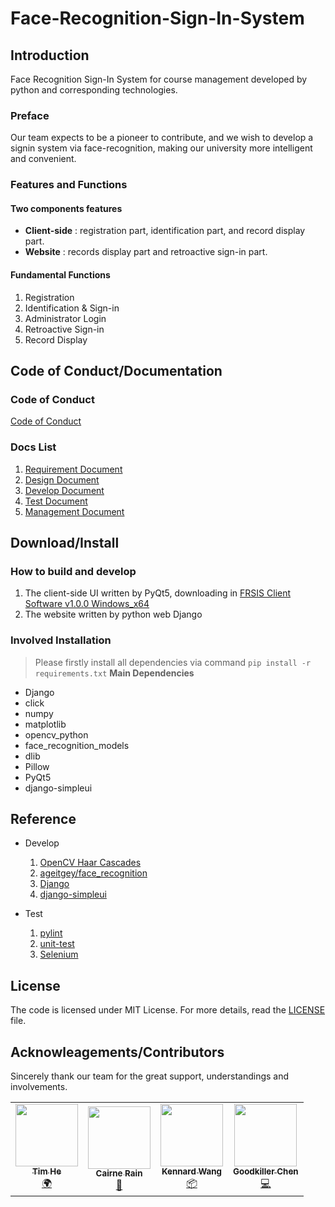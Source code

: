 # Face-Recognition-Sign-In-System
## Introduction
Face Recognition Sign-In System for course management developed by python and corresponding technologies.
### Preface
Our team expects to be a pioneer to contribute, and we wish to develop a signin
system via face-recognition, making our university more intelligent and convenient. 
### Features and Functions

#### Two components features
- **Client-side** : registration part, identification part, and record display part. 
- **Website** : records display part and retroactive sign-in part. 

#### Fundamental Functions 
1. Registration 
2. Identification & Sign-in 
3. Administrator Login 
4. Retroactive Sign-in 
5. Record Display

## Code of Conduct/Documentation
### Code of Conduct 
[Code of Conduct](https://github.com/MUST-Quick-Fry/Face-Recognition-Sign-In-System/blob/master/.github/CODE_OF_CONDUCT.md)

### Docs List
1. [Requirement Document](https://github.com/MUST-Quick-Fry/Face-Recognition-Sign-In-System/blob/master/doc/Requirement_Document.md)
2. [Design Document](https://github.com/MUST-Quick-Fry/Face-Recognition-Sign-In-System/blob/master/doc/Design_Document.md)
3. [Develop Document](https://github.com/MUST-Quick-Fry/Face-Recognition-Sign-In-System/blob/master/doc/Develop_Document.md)
4. [Test Document](https://github.com/MUST-Quick-Fry/Face-Recognition-Sign-In-System/blob/master/doc/Test_Document.md)
5. [Management Document](https://github.com/MUST-Quick-Fry/Face-Recognition-Sign-In-System/blob/master/doc/Management_Document.md)

<!-- 
### Project Report 
...
 -->
 
## Download/Install
### How to build and develop 
1. The client-side UI written by PyQt5, downloading in [FRSIS Client Software v1.0.0 Windows_x64](https://github.com/MUST-Quick-Fry/Face-Recognition-Sign-In-System/releases/tag/v1.0.0) 
2. The website written by python web Django

### Involved Installation 
> Please firstly install all dependencies via command `pip install -r requirements.txt`
**Main Dependencies**
- Django
- click
- numpy
- matplotlib
- opencv_python
- face_recognition_models
- dlib
- Pillow
- PyQt5
- django-simpleui

## Reference 
- Develop
  1. [OpenCV Haar Cascades](https://github.com/opencv/opencv/tree/master/data/haarcascades)
  2. [ageitgey/face_recognition](https://github.com/ageitgey/face_recognition)
  3. [Django](https://docs.djangoproject.com/en/3.2/)
  4. [django-simpleui](https://github.com/newpanjing/simpleui)

- Test
  1. [pylint](https://github.com/PyCQA/pylint)
  2. [unit-test](https://docs.python.org/3/library/unittest.html)
  3. [Selenium](https://www.selenium.dev/documentation/)

## License
The code is licensed under MIT License. For more details, read the [LICENSE](https://github.com/MUST-Quick-Fry/Face-Recognition-Sign-In-System/blob/master/LICENSE) file.
## Acknowleagements/Contributors
Sincerely thank our team for the great support, understandings and involvements. 

<!-- ALL-CONTRIBUTORS-LIST:START - Do not remove or modify this section -->
<!-- prettier-ignore-start -->
<!-- markdownlint-disable -->
<table>
  <tr>
    <td align="center"><a href="https://github.com/Tim-eyes"><img src="https://avatars.githubusercontent.com/u/53691717?s=40&v=4" width="100px;" alt=""/><br /><sub><b>Tim He</b></sub></a><br /><a href="#translation-s8321414" title="Translation">🌍</a></td>
    <td align="center"><a href="https://github.com/CairneRain"><img src="https://avatars.githubusercontent.com/u/45813709?v=4" width="100px;" alt=""/><br /><sub><b>Cairne Rain</b></sub></a><br /><a href="#design-mzemlickis" title="Design">🎨</a></td>
    <td align="center"><a href="https://github.com/KennardWang"><img src="https://avatars.githubusercontent.com/u/57723061?v=4" width="100px;" alt=""/><br /><sub><b>Kennard Wang</b></sub></a><br /><a href="#platform-Sandural" title="Packaging/porting to new platform">📦</a></td>
    <td align="center"><a href="https://github.com/goodkillerchen"><img src="https://avatars.githubusercontent.com/u/58941606?v=4" width="100px;" alt=""/><br /><sub><b>Goodkiller Chen</b></sub></a><br /><a href="https://github.com/CopyTranslator/CopyTranslator/commits?author=Andy-AO" title="Code">💻</a></td>
  </tr>
</table>

<!-- markdownlint-enable -->
<!-- prettier-ignore-end -->
<!-- ALL-CONTRIBUTORS-LIST:END -->
